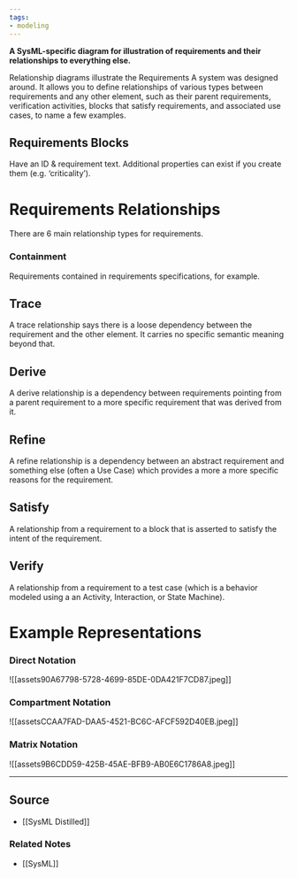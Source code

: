 ```yaml
---
tags:
- modeling
---
```

**A SysML-specific diagram for illustration of requirements and their relationships to everything else.**

Relationship diagrams illustrate the Requirements A system was designed around. It allows you to define relationships of various types between requirements and any other element, such as their parent requirements, verification activities, blocks that satisfy requirements, and associated use cases, to name a few examples. 

## Requirements Blocks

Have an ID & requirement text. Additional properties can exist if you create them (e.g. ‘criticality’).

# Requirements Relationships

There are 6 main relationship types for requirements.

### Containment

Requirements contained in requirements specifications, for example. 

## Trace

A trace relationship says there is a loose dependency between the requirement and the other element. It carries no specific semantic meaning beyond that.

## Derive

A derive relationship is a dependency between requirements pointing from a parent requirement to a more specific requirement that was derived from it.

## Refine

A refine relationship is a dependency between an abstract requirement and something else (often a Use Case) which provides a more a more specific reasons for the requirement.

## Satisfy

A relationship from a requirement to a block that is asserted to satisfy the intent of the requirement.

## Verify

A relationship from a requirement to a test case (which is a behavior modeled using a an Activity, Interaction, or State Machine).

# Example Representations

### Direct Notation

![[assets90A67798-5728-4699-85DE-0DA421F7CD87.jpeg]]

### Compartment Notation

![[assetsCCAA7FAD-DAA5-4521-BC6C-AFCF592D40EB.jpeg]]

### Matrix Notation

![[assets9B6CDD59-425B-45AE-BFB9-AB0E6C1786A8.jpeg]]

---

## Source
- [[SysML Distilled]]

### Related Notes
- [[SysML]]